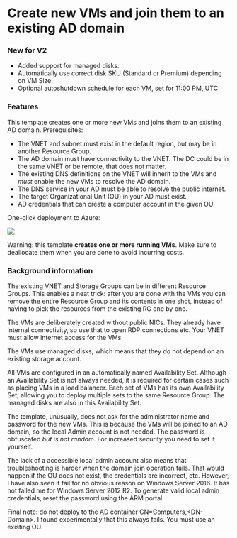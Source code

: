 # Create new VMs and join them to an existing AD domain

### New for V2
* Added support for managed disks.
* Automatically use correct disk SKU (Standard or Premium) depending on VM Size.
* Optional autoshutdown schedule for each VM, set for 11:00 PM, UTC.

### Features

This template creates one or more new VMs and joins them to an 
existing AD domain. Prerequisites:
* The VNET and subnet must exist in the default region, but may be in another Resource Group.
* The AD domain must have connectivity to the VNET. The DC could be in the same VNET or be remote, that does not matter. 
* The existing DNS definitions on the VNET will inherit to the VMs and _must_ enable the new VMs to resolve the AD domain. 
* The DNS service in your AD must be able to resolve the public internet. 
* The target Organizational Unit (OU) in your AD must exist.
* AD credentials that can create a computer account in the given OU.

One-click deployment to Azure:

<a href="https://portal.azure.com/#create/Microsoft.Template/uri/https%3A%2F%2Fraw.githubusercontent.com%2Fwkasdorp%2Fnew-vm-with-domain-join%2Fmaster%2Fazuredeploy.json" target="_blank">
    <img src="http://azuredeploy.net/deploybutton.png"/>
</a>

Warning: this template **creates one or more running VMs**. 
Make sure to deallocate them when you are done to avoid incurring costs. 

### Background information

The existing VNET and Storage Groups can be in different Resource Groups. 
This enables a neat trick: after you are done with the VMs you can remove
the entire Resource Group and its contents in one shot, 
instead of having to pick the resources from the existing RG one by one. 

The VMs are deliberately created without public NICs. They already
have internal connectivity, so use that to open RDP connections etc.
Your VNET must allow internet access for the VMs. 

The VMs use managed disks, which means that they do not depend on
an existing storage account.

All VMs are configured in an automatically named Availability Set. 
Although an Availability Set is not always needed, it is required for certain cases such
as placing VMs in a load balancer. Each set of VMs has its own
Availability Set, allowing you to deploy multiple sets to the same
Resource Group. The managed disks are also in this Availability Set. 

The template, unusually, does not ask for the administrator name 
and password for the new VMs. This is because the VMs will 
be joined to an AD domain, so the local Admin account is not needed.
The password is obfuscated _but is not random_. For increased security
you need to set it yourself. 

The lack of a accessible local admin account also means that troubleshooting is 
harder when the domain join operation fails.
That would happen if the OU does not exist, the credentials are incorrect, etc. However,
I have also seen it fail for no obvious reason on Windows Server 2016. It has 
not failed me for Windows Server 2012 R2. To generate valid local admin credentials,
reset the password using the ARM portal. 

Final note: do not deploy to the AD container CN=Computers,\<DN-Domain\>. 
I found experimentally that this always fails. You must use an existing OU. 
